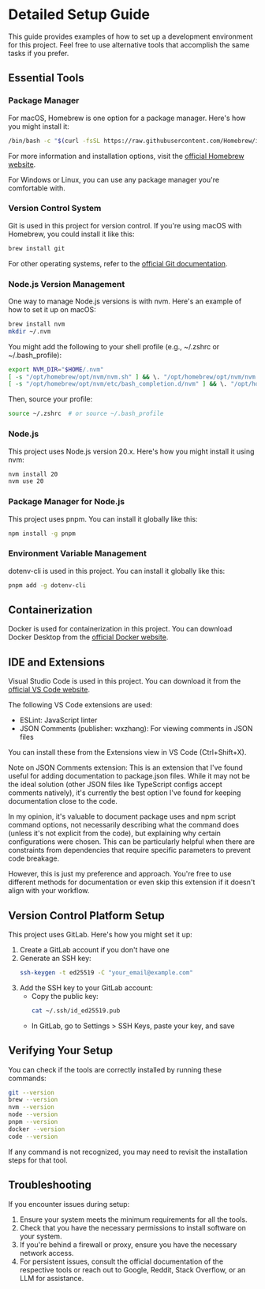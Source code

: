 # Detailed Setup Guide

This guide provides examples of how to set up a development environment for this project. Feel free to use alternative tools that accomplish the same tasks if you prefer.

## Essential Tools

### Package Manager

For macOS, Homebrew is one option for a package manager. Here's how you might install it:

```sh
/bin/bash -c "$(curl -fsSL https://raw.githubusercontent.com/Homebrew/install/HEAD/install.sh)"
```

For more information and installation options, visit the [official Homebrew website](https://brew.sh/).

For Windows or Linux, you can use any package manager you're comfortable with.

### Version Control System

Git is used in this project for version control. If you're using macOS with Homebrew, you could install it like this:

```sh
brew install git
```

For other operating systems, refer to the [official Git documentation](https://git-scm.com/book/en/v2/Getting-Started-Installing-Git).

### Node.js Version Management

One way to manage Node.js versions is with nvm. Here's an example of how to set it up on macOS:

```sh
brew install nvm
mkdir ~/.nvm
```

You might add the following to your shell profile (e.g., ~/.zshrc or ~/.bash_profile):

```sh
export NVM_DIR="$HOME/.nvm"
[ -s "/opt/homebrew/opt/nvm/nvm.sh" ] && \. "/opt/homebrew/opt/nvm/nvm.sh"
[ -s "/opt/homebrew/opt/nvm/etc/bash_completion.d/nvm" ] && \. "/opt/homebrew/opt/nvm/etc/bash_completion.d/nvm"
```

Then, source your profile:

```sh
source ~/.zshrc  # or source ~/.bash_profile
```

### Node.js

This project uses Node.js version 20.x. Here's how you might install it using nvm:

```sh
nvm install 20
nvm use 20
```

### Package Manager for Node.js

This project uses pnpm. You can install it globally like this:

```sh
npm install -g pnpm
```

### Environment Variable Management

dotenv-cli is used in this project. You can install it globally like this:

```sh
pnpm add -g dotenv-cli
```

## Containerization

Docker is used for containerization in this project. You can download Docker Desktop from the [official Docker website](https://www.docker.com/products/docker-desktop).

## IDE and Extensions

Visual Studio Code is used in this project. You can download it from the [official VS Code website](https://code.visualstudio.com/).

The following VS Code extensions are used:
- ESLint: JavaScript linter
- JSON Comments (publisher: wxzhang): For viewing comments in JSON files

You can install these from the Extensions view in VS Code (Ctrl+Shift+X).

Note on JSON Comments extension: This is an extension that I've found useful for adding documentation to package.json files. While it may not be the ideal solution (other JSON files like TypeScript configs accept comments natively), it's currently the best option I've found for keeping documentation close to the code. 

In my opinion, it's valuable to document package uses and npm script command options, not necessarily describing what the command does (unless it's not explicit from the code), but explaining why certain configurations were chosen. This can be particularly helpful when there are constraints from dependencies that require specific parameters to prevent code breakage.

However, this is just my preference and approach. You're free to use different methods for documentation or even skip this extension if it doesn't align with your workflow.

## Version Control Platform Setup

This project uses GitLab. Here's how you might set it up:

1. Create a GitLab account if you don't have one
2. Generate an SSH key:
   ```sh
   ssh-keygen -t ed25519 -C "your_email@example.com"
   ```
3. Add the SSH key to your GitLab account:
   - Copy the public key:
     ```sh
     cat ~/.ssh/id_ed25519.pub
     ```
   - In GitLab, go to Settings > SSH Keys, paste your key, and save

## Verifying Your Setup

You can check if the tools are correctly installed by running these commands:

```sh
git --version
brew --version
nvm --version
node --version
pnpm --version
docker --version
code --version
```

If any command is not recognized, you may need to revisit the installation steps for that tool.

## Troubleshooting

If you encounter issues during setup:

1. Ensure your system meets the minimum requirements for all the tools.
2. Check that you have the necessary permissions to install software on your system.
3. If you're behind a firewall or proxy, ensure you have the necessary network access.
4. For persistent issues, consult the official documentation of the respective tools or reach out to Google, Reddit, Stack Overflow, or an LLM for assistance.
